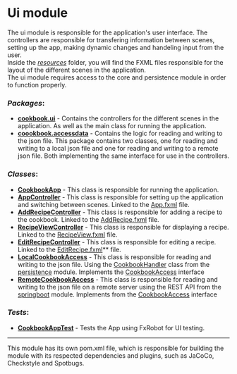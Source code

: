 # Ui module

The ui module is responsible for the application's user interface. The controllers are responsible for transfering information between scenes, setting up the app, making dynamic changes and handeling input from the user.  
Inside the [_resources_](/cookbook-project/ui/src/main/resources/) folder, you will find the FXML files responsible for the layout of the different scenes in the application.  
The ui module requires access to the core and persistence module in order to function properly.

### _Packages_:
* **[cookbook.ui](/cookbook-project/ui/src/main/java/cookbook/ui/)** - Contains the controllers for the different scenes in the application. As well as the main class for running the application.
* **[coookbook.accessdata](/cookbook-project/ui/src/main/java/cookbook/ui/)** - Contains the logic for reading and writing to the json file. This package contains two classes, one for reading and writing to a local json file and one for reading and writing to a remote json file. Both implementing the same interface for use in the controllers.

### _Classes_:
* **[CookbookApp](/cookbook-project/ui/src/main/java/cookbook/ui/CookbookApp.java)** - This class is responsible for running the application.
* **[AppController](/cookbook-project/ui/src/main/java/cookbook/ui/AppContoller.java)** - This class is responsible for setting up the application and switching between scenes. Linked to the [App.fxml](/cookbook-project/ui/src/main/resources/App.fxml) file.
* **[AddRecipeController](/cookbook-project/ui/src/main/java/cookbook/ui/AddRecipeContoller.java)** - This class is responsible for adding a recipe to the cookbook. Linked to the [AddRecipe.fxml](/cookbook-project/ui/src/main/resources/AddRecipe.fxml) file.
* **[RecipeViewController](/cookbook-project/ui/src/main/java/cookbook/ui/RecipeViewContoller.java)** - This class is responsible for displaying a recipe. Linked to the [RecipeView.fxml](/cookbook-project/ui/src/main/resources/RecipeView.fxml) file.
* **[EditRecipeController](/cookbook-project/ui/src/main/java/cookbook/ui/EditRecipeContoller.java)** - This class is responsible for editing a recipe. Linked to the [EditRecipe.fxml](/cookbook-project/ui/src/main/resources/EditRecipe.fxml)** file.
* **[LocalCookbookAccess](/cookbook-project/ui/src/main/java/cookbook/ui/LocalCookbookAccess.java)** - This class is responsible for reading and writing to the json file. Using the [CookbookHandler](/cookbook-project/persistence/src/main/java/cookbook/json/CookbookHandler.java) class from the [persistence](/cookbook-project/persistence/readme.md) module. Implements the [CookbookAccess](/cookbook-project/ui/src/main/java/cookbook/accessdata/CookbookAccess.java) interface 
* **[RemoteCookbookAccess](/cookbook-project/ui/src/main/java/cookbook/ui/RemoteCookbookAccess.java)** - This class is responsible for reading and writing to the json file on a remote server using the REST API from the [springboot](/cookbook-project/springboot/readme.md) module. Implements from the [CookbookAccess](/cookbook-project/ui/src/main/java/cookbook/accessdata/CookbookAccess.java) interface 
### _Tests_:  
* **[CookbookAppTest](/gr2322/cookbook-project/ui/src/test/java/cookbook/ui/CookbookAppTest.java)** - Tests the App using FxRobot for UI testing.
---
This module has its own pom.xml file, which is responsible for building the module with its respected dependencies and plugins, such as JaCoCo, Checkstyle and Spotbugs.
